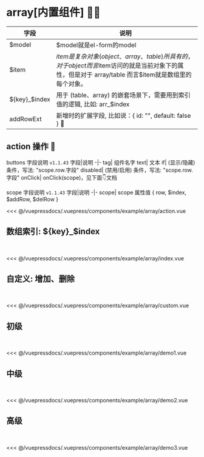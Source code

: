 
# array[内置组件] 🌟🌟

字段|说明
-|-
$model| $model就是el-form的model
$item| $item是复杂对象(object、array、table)所具有的， 对于object而言$item访问的就是当前对象下的属性，但是对于 array/table 而言$item就是数组里的每个对象。
${key}_$index| 用于 (table、array) 的嵌套场景下，需要用到索引值的逻辑, 比如: arr\_$index
addRowExt | 新增时的扩展字段, 比如说：{ id: "", default: false } 🌟

## action 操作 🌟
buttons 字段说明 `v1.1.43` 
字段|说明
-|-
tag| 组件名字
text| 文本
if| (显示/隐藏) 条件，写法: "scope.row.字段"
disabled| (禁用/启用) 条件，写法: "scope.row.字段"
onClick| onClick(scope)，见下面👇文档

scope 字段说明 `v1.1.43` 
字段|说明
-|-
scope| scope 属性值 { row, $index, $addRow, $delRow }

<demo-block>
<example-array-action slot="source"/>
<<< @/vuepressdocs/.vuepress/components/example/array/action.vue
</demo-block>


## 数组索引: ${key}_$index
  

<demo-block>
<example-array-index slot="source"/>
<<< @/vuepressdocs/.vuepress/components/example/array/index.vue
</demo-block>


## 自定义: 增加、删除
  

<demo-block>
<example-array-custom slot="source"/>
<<< @/vuepressdocs/.vuepress/components/example/array/custom.vue
</demo-block>

## 初级
  

<demo-block>
<example-array-demo1 slot="source"/>
<<< @/vuepressdocs/.vuepress/components/example/array/demo1.vue
</demo-block>


## 中级
  

<demo-block>
<example-array-demo2 slot="source"/>
<<< @/vuepressdocs/.vuepress/components/example/array/demo2.vue
</demo-block>


## 高级
  

<demo-block>
<example-array-demo3 slot="source"/>
<<< @/vuepressdocs/.vuepress/components/example/array/demo3.vue
</demo-block>

 
